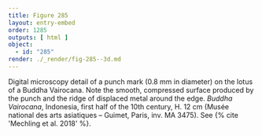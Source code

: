 ```yaml
---
title: Figure 285
layout: entry-embed
order: 1285
outputs: [ html ]
object:
  - id: "285"
render: ./_render/fig-285--3d.md
---
```


Digital microscopy detail of a punch mark (0.8 mm in diameter) on the lotus of a Buddha Vairocana. Note the smooth, compressed surface produced by the punch and the ridge of displaced metal around the edge. *Buddha Vairocana*, Indonesia, first half of the 10th century, H. 12 cm (Musée national des arts asiatiques – Guimet, Paris, inv. MA 3475). See {% cite 'Mechling et al. 2018' %}.
